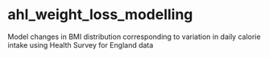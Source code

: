 # ahl_weight_loss_modelling
Model changes in BMI distribution corresponding to variation in daily calorie intake using Health Survey for England data
